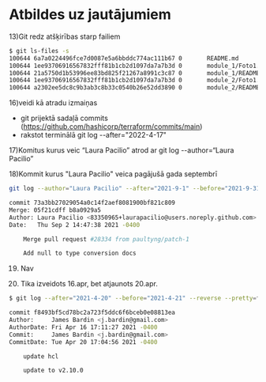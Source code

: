 # Atbildes uz jautājumiem

13)Git redz atšķirības starp failiem

```sh
$ git ls-files -s
100644 6a7a0224496fce7d0087e5a6bbddc774ac111b67 0       README.md
100644 1ee93706916567832fff81b1cb2d1097da7a7b3d 0       module_1/Foto1.png
100644 21a5750d1b53996ee83bd825f21267a8991c3c87 0       module_1/README.md
100644 1ee93706916567832fff81b1cb2d1097da7a7b3d 0       module_2/Foto1.png
100644 a2302ee5dc8c9b3ab3c8b33c0540b26e52dd3890 0       module_2/README.md
```

16)veidi kā atradu izmaiņas 

- git prijektā sadaļā commits (https://github.com/hashicorp/terraform/commits/main)
- rakstot terminālā git log --after="2022-4-17"

17)Komitus kurus veic “Laura Pacilio” atrod ar git log --author=“Laura Pacilio”

18)Kommit kurus "Laura Pacilio" veica pagājušā gada septembrī 

```sh
git log --author="Laura Pacilio" --after="2021-9-1" --before="2021-9-31" --reverse
```
```sh
commit 73a3bb27029054a0c14f2aef8081900bf821c809
Merge: 05f21cdff b8a0929a5
Author: Laura Pacilio <83350965+laurapacilio@users.noreply.github.com>
Date:   Thu Sep 2 14:47:38 2021 -0400

    Merge pull request #28334 from paultyng/patch-1

    Add null to type conversion docs
```

19) Nav

21) Tika izveidots 16.apr, bet atjaunots 20.apr. 

```sh
$ git log --after="2021-4-20" --before="2021-4-21" --reverse --pretty=fuller

commit f8493bf5cd78bc2a723f5ddc6f6bceb0e08813ea
Author:     James Bardin <j.bardin@gmail.com>
AuthorDate: Fri Apr 16 17:11:27 2021 -0400
Commit:     James Bardin <j.bardin@gmail.com>
CommitDate: Tue Apr 20 17:04:56 2021 -0400

    update hcl

    update to v2.10.0
```